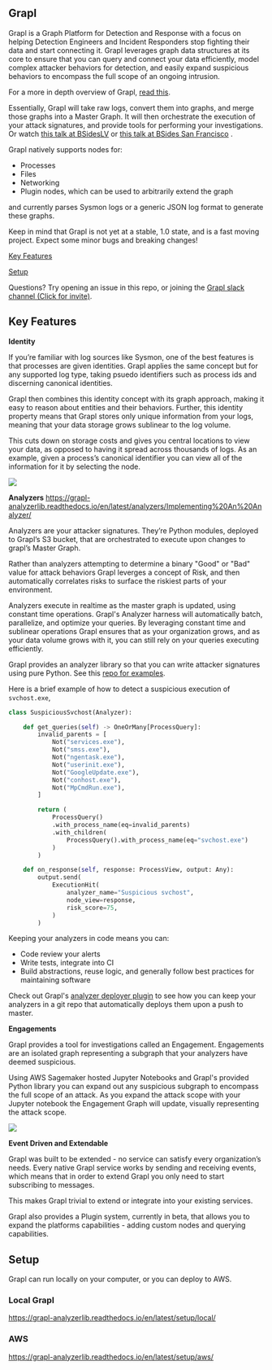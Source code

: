 ## Grapl

Grapl is a Graph Platform for Detection and Response with a focus on helping Detection Engineers and Incident Responders stop fighting their data and start connecting it. Grapl leverages graph data structures at its core to ensure that you can query and connect your data efficiently, model complex attacker behaviors for detection, and easily expand suspicious behaviors to encompass the full scope of an ongoing intrusion.

For a more in depth overview of Grapl, [read this](https://insanitybit.github.io/2019/03/09/grapl).

Essentially, Grapl will take raw logs, convert them into graphs, and merge those graphs into a Master Graph. It will then orchestrate the execution of your attack signatures, and provide tools for performing your investigations. Or watch [this talk at BSidesLV](https://www.youtube.com/watch?v=LjCtbpXQA9U&t=8028s) or [this talk at BSides San Francisco](https://www.youtube.com/watch?v=uErWRAJ4I4w) .

Grapl natively supports nodes for:

- Processes
- Files
- Networking
- Plugin nodes, which can be used to arbitrarily extend the graph

and currently parses Sysmon logs or a generic JSON log format to generate these graphs.

Keep in mind that Grapl is not yet at a stable, 1.0 state, and is a fast moving project. Expect some minor bugs and breaking changes!

[Key Features](https://github.com/insanitybit/grapl#key-features)

[Setup](https://github.com/insanitybit/grapl#setup)

Questions? Try opening an issue in this repo, or joining the [Grapl slack channel (Click for invite)](https://join.slack.com/t/grapl-dfir/shared_invite/zt-armk3shf-nuY19fQQuUnYk~dHltUPCw).

## Key Features

**Identity**

If you’re familiar with log sources like Sysmon, one of the best features is that processes are given identities. Grapl applies the same concept but for any supported log type, taking psuedo identifiers such as process ids and discerning canonical identities.

Grapl then combines this identity concept with its graph approach, making it easy to reason about entities and their behaviors. Further, this identity property means that Grapl stores only unique information from your logs, meaning that your data storage grows sublinear to the log volume.

This cuts down on storage costs and gives you central locations to view your data, as opposed to having it spread across thousands of logs. As an example, given a process’s canonical identifier you can view all of the information for it by selecting the node.

![](https://d2mxuefqeaa7sj.cloudfront.net/s_7CBC3A8B36A73886DC59F4792258C821D6717C3DB02DA354DE68418C9DCF5C29_1553026555668_image.png)


**Analyzers**
https://grapl-analyzerlib.readthedocs.io/en/latest/analyzers/Implementing%20An%20Analyzer/

Analyzers are your attacker signatures. They’re Python modules, deployed to Grapl’s S3 bucket, that are orchestrated to execute upon changes to grapl’s Master Graph.

Rather than analyzers attempting to determine a binary "Good" or "Bad" value for attack behaviors Grapl leverges a concept of Risk, and then automatically correlates risks to surface the riskiest parts of your environment.

Analyzers execute in realtime as the master graph is updated, using constant time operations. Grapl's Analyzer harness will automatically batch, parallelize, and optimize your queries. By leveraging constant time and sublinear operations Grapl ensures that as your organization grows, and as your data volume grows with it, you can still rely on your queries executing efficiently.

Grapl provides an analyzer library so that you can write attacker signatures using pure Python. See this [repo for examples](https://github.com/insanitybit/grapl-analyzers).

Here is a brief example of how to detect a suspicious execution of `svchost.exe`,
```python
class SuspiciousSvchost(Analyzer):

    def get_queries(self) -> OneOrMany[ProcessQuery]:
        invalid_parents = [
            Not("services.exe"),
            Not("smss.exe"),
            Not("ngentask.exe"),
            Not("userinit.exe"),
            Not("GoogleUpdate.exe"),
            Not("conhost.exe"),
            Not("MpCmdRun.exe"),
        ]

        return (
            ProcessQuery()
            .with_process_name(eq=invalid_parents)
            .with_children(
                ProcessQuery().with_process_name(eq="svchost.exe")
            )
        )

    def on_response(self, response: ProcessView, output: Any):
        output.send(
            ExecutionHit(
                analyzer_name="Suspicious svchost",
                node_view=response,
                risk_score=75,
            )
        )
```
Keeping your analyzers in code means you can:

- Code review your alerts
- Write tests, integrate into CI
- Build abstractions, reuse logic, and generally follow best practices for maintaining software

Check out Grapl's [analyzer deployer plugin](https://github.com/insanitybit/grapl-analyzer-deployer) to see how you can keep your analyzers in a git repo that automatically deploys them upon a push to master.

**Engagements**

Grapl provides a tool for investigations called an Engagement. Engagements are an isolated graph representing a subgraph that your analyzers have deemed suspicious.

Using AWS Sagemaker hosted Jupyter Notebooks and Grapl's provided Python library you can expand out any suspicious subgraph to encompass the full scope of an attack.
As you expand the attack scope with your Jupyter notebook the Engagement Graph will update, visually representing the attack scope.

![](https://s3.amazonaws.com/media-p.slid.es/uploads/650602/images/6646682/Screenshot_from_2019-10-11_20-24-34.png)

**Event Driven and Extendable**

Grapl was built to be extended - no service can satisfy every organization’s needs. Every native Grapl service works by sending and receiving events, which means that in order to extend Grapl you only need to start subscribing to messages.

This makes Grapl trivial to extend or integrate into your existing services.

Grapl also provides a Plugin system, currently in beta, that allows you to expand the platforms capabilities - adding custom nodes and querying capabilities.


## Setup
Grapl can run locally on your computer, or you can deploy to AWS.

### Local Grapl
https://grapl-analyzerlib.readthedocs.io/en/latest/setup/local/

### AWS

https://grapl-analyzerlib.readthedocs.io/en/latest/setup/aws/

